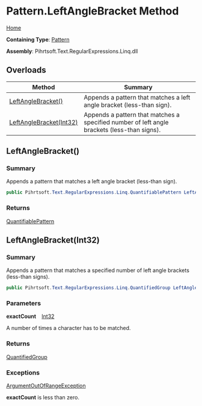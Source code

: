 # Pattern\.LeftAngleBracket Method

[Home](../../../../../../README.md)

**Containing Type**: [Pattern](../README.md)

**Assembly**: Pihrtsoft\.Text\.RegularExpressions\.Linq\.dll

## Overloads

| Method | Summary |
| ------ | ------- |
| [LeftAngleBracket()](#Pihrtsoft_Text_RegularExpressions_Linq_Pattern_LeftAngleBracket) | Appends a pattern that matches a left angle bracket \(less\-than sign\)\. |
| [LeftAngleBracket(Int32)](#Pihrtsoft_Text_RegularExpressions_Linq_Pattern_LeftAngleBracket_System_Int32_) | Appends a pattern that matches a specified number of left angle brackets \(less\-than signs\)\. |

## LeftAngleBracket\(\) <a name="Pihrtsoft_Text_RegularExpressions_Linq_Pattern_LeftAngleBracket"></a>

### Summary

Appends a pattern that matches a left angle bracket \(less\-than sign\)\.

```csharp
public Pihrtsoft.Text.RegularExpressions.Linq.QuantifiablePattern LeftAngleBracket()
```

### Returns

[QuantifiablePattern](../../QuantifiablePattern/README.md)

## LeftAngleBracket\(Int32\) <a name="Pihrtsoft_Text_RegularExpressions_Linq_Pattern_LeftAngleBracket_System_Int32_"></a>

### Summary

Appends a pattern that matches a specified number of left angle brackets \(less\-than signs\)\.

```csharp
public Pihrtsoft.Text.RegularExpressions.Linq.QuantifiedGroup LeftAngleBracket(int exactCount)
```

### Parameters

**exactCount** &ensp; [Int32](https://docs.microsoft.com/en-us/dotnet/api/system.int32)

A number of times a character has to be matched\.

### Returns

[QuantifiedGroup](../../QuantifiedGroup/README.md)

### Exceptions

[ArgumentOutOfRangeException](https://docs.microsoft.com/en-us/dotnet/api/system.argumentoutofrangeexception)

**exactCount** is less than zero\.

